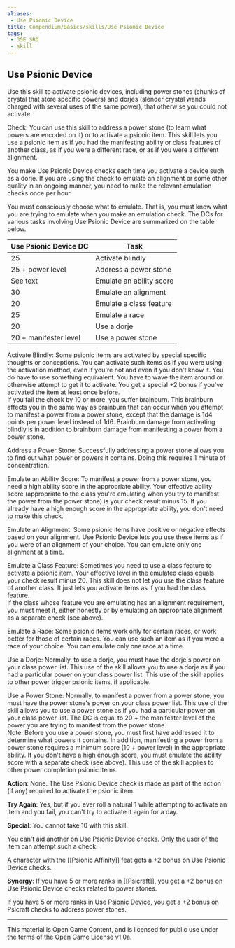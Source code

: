 ```yaml
---
aliases:
 - Use Psionic Device
title: Compendium/Basics/skills/Use Psionic Device
tags: 
 - 35E_SRD
 - skill
---
```


## Use Psionic Device
Use this skill to activate psionic devices, including power stones (chunks of crystal that store specific powers) and dorjes (slender crystal wands charged with several uses of the same power), that otherwise you could not activate.

Check: You can use this skill to address a power stone (to learn what powers are encoded on it) or to activate a psionic item. This skill lets you use a psionic item as if you had the manifesting ability or class features of another class, as if you were a different race, or as if you were a different alignment.

You make Use Psionic Device checks each time you activate a device such as a dorje. If you are using the check to emulate an alignment or some other quality in an ongoing manner, you need to make the relevant emulation checks once per hour.

You must consciously choose what to emulate. That is, you must know what you are trying to emulate when you make an emulation check. The DCs for various tasks involving Use Psionic Device are summarized on the table below.

|Use Psionic Device DC|Task|
|---|---|
|25|Activate blindly|
|25 + power level|Address a power stone|
|See text|Emulate an ability score|
|30|Emulate an alignment|
|20|Emulate a class feature|
|25|Emulate a race|
|20|Use a dorje|
|20 + manifester level|Use a power stone|

Activate Blindly: Some psionic items are activated by special specific thoughts or conceptions. You can activate such items as if you were using the activation method, even if you're not and even if you don't know it. You do have to use something equivalent. You have to wave the item around or otherwise attempt to get it to activate. You get a special +2 bonus if you've activated the item at least once before.  
If you fail the check by 10 or more, you suffer brainburn. This brainburn affects you in the same way as brainburn that can occur when you attempt to manifest a power from a power stone, except that the damage is 1d4 points per power level instead of 1d6. Brainburn damage from activating blindly is in addition to brainburn damage from manifesting a power from a power stone.

Address a Power Stone: Successfully addressing a power stone allows you to find out what power or powers it contains. Doing this requires 1 minute of concentration.

Emulate an Ability Score: To manifest a power from a power stone, you need a high ability score in the appropriate ability. Your effective ability score (appropriate to the class you're emulating when you try to manifest the power from the power stone) is your check result minus 15. If you already have a high enough score in the appropriate ability, you don't need to make this check.

Emulate an Alignment: Some psionic items have positive or negative effects based on your alignment. Use Psionic Device lets you use these items as if you were of an alignment of your choice. You can emulate only one alignment at a time.

Emulate a Class Feature: Sometimes you need to use a class feature to activate a psionic item. Your effective level in the emulated class equals your check result minus 20. This skill does not let you use the class feature of another class. It just lets you activate items as if you had the class feature.  
If the class whose feature you are emulating has an alignment requirement, you must meet it, either honestly or by emulating an appropriate alignment as a separate check (see above).

Emulate a Race: Some psionic items work only for certain races, or work better for those of certain races. You can use such an item as if you were a race of your choice. You can emulate only one race at a time.

Use a Dorje: Normally, to use a dorje, you must have the dorje's power on your class power list. This use of the skill allows you to use a dorje as if you had a particular power on your class power list. This use of the skill applies to other power trigger psionic items, if applicable.

Use a Power Stone: Normally, to manifest a power from a power stone, you must have the power stone's power on your class power list. This use of the skill allows you to use a power stone as if you had a particular power on your class power list. The DC is equal to 20 + the manifester level of the power you are trying to manifest from the power stone.  
Note: Before you use a power stone, you must first have addressed it to determine what powers it contains. In addition, manifesting a power from a power stone requires a minimum score (10 + power level) in the appropriate ability. If you don't have a high enough score, you must emulate the ability score with a separate check (see above). This use of the skill applies to other power completion psionic items.

**Action**: None. The Use Psionic Device check is made as part of the action (if any) required to activate the psionic item.

**Try Again**: Yes, but if you ever roll a natural 1 while attempting to activate an item and you fail, you can't try to activate it again for a day.

**Special**: You cannot take 10 with this skill.

You can't aid another on Use Psionic Device checks. Only the user of the item can attempt such a check.

A character with the [[Psionic Affinity]] feat gets a +2 bonus on Use Psionic Device checks.

**Synergy**: If you have 5 or more ranks in [[Psicraft]], you get a +2 bonus on Use Psionic Device checks related to power stones.

If you have 5 or more ranks in Use Psionic Device, you get a +2 bonus on Psicraft checks to address power stones.


---
This material is Open Game Content, and is licensed for public use under the terms of the Open Game License v1.0a.

